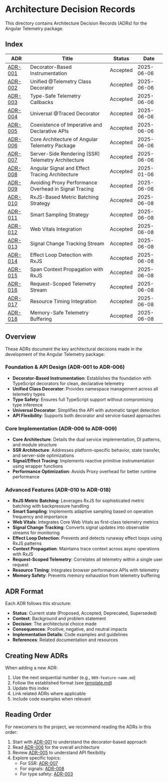 # Architecture Decision Records

This directory contains Architecture Decision Records (ADRs) for the Angular Telemetry package.

## Index

| ADR | Title | Status | Date |
|-----|-------|--------|------|
| [ADR-001](./001-decorator-based-instrumentation.md) | Decorator-Based Instrumentation | Accepted | 2025-06-06 |
| [ADR-002](./002-unified-telemetry-decorator.md) | Unified @Telemetry Class Decorator | Accepted | 2025-06-06 |
| [ADR-003](./003-type-safe-callbacks.md) | Type-Safe Telemetry Callbacks | Accepted | 2025-06-06 |
| [ADR-004](./004-universal-traced-decorator.md) | Universal @Traced Decorator | Accepted | 2025-06-06 |
| [ADR-005](./005-imperative-declarative-coexistence.md) | Coexistence of Imperative and Declarative APIs | Accepted | 2025-06-06 |
| [ADR-006](./006-core-architecture.md) | Core Architecture of Angular Telemetry Package | Accepted | 2025-06-06 |
| [ADR-007](./007-ssr-architecture.md) | Server-Side Rendering (SSR) Telemetry Architecture | Accepted | 2025-06-06 |
| [ADR-008](./008-signal-effect-tracing.md) | Angular Signal and Effect Tracing Architecture | Accepted | 2025-01-06 |
| [ADR-009](./009-avoiding-proxy-performance-overhead.md) | Avoiding Proxy Performance Overhead in Signal Tracing | Accepted | 2025-06-06 |
| [ADR-010](./010-metric-batching-strategy.md) | RxJS-Based Metric Batching Strategy | Accepted | 2025-06-08 |
| [ADR-011](./011-smart-sampling-strategy.md) | Smart Sampling Strategy | Accepted | 2025-06-08 |
| [ADR-012](./012-web-vitals-integration.md) | Web Vitals Integration | Accepted | 2025-06-08 |
| [ADR-013](./013-signal-change-tracking-stream.md) | Signal Change Tracking Stream | Accepted | 2025-06-08 |
| [ADR-014](./014-effect-loop-detection.md) | Effect Loop Detection with RxJS | Accepted | 2025-06-08 |
| [ADR-015](./015-span-context-propagation.md) | Span Context Propagation with RxJS | Accepted | 2025-06-08 |
| [ADR-016](./016-request-scoped-telemetry.md) | Request-Scoped Telemetry Stream | Accepted | 2025-06-08 |
| [ADR-017](./017-resource-timing-integration.md) | Resource Timing Integration | Accepted | 2025-06-08 |
| [ADR-018](./018-memory-safe-telemetry-buffering.md) | Memory-Safe Telemetry Buffering | Accepted | 2025-06-08 |

## Overview

These ADRs document the key architectural decisions made in the development of the Angular Telemetry package:

### Foundation & API Design (ADR-001 to ADR-006)
- **Decorator-Based Instrumentation**: Establishes the foundation with TypeScript decorators for clean, declarative telemetry
- **Unified Class Decorator**: Provides namespace management across all telemetry types
- **Type Safety**: Ensures full TypeScript support without compromising type inference
- **Universal Decorator**: Simplifies the API with automatic target detection
- **API Flexibility**: Supports both decorator and service-based approaches

### Core Implementation (ADR-006 to ADR-009)
- **Core Architecture**: Details the dual service implementation, DI patterns, and module structure
- **SSR Architecture**: Addresses platform-specific behavior, state transfer, and server-side optimizations
- **Signal/Effect Tracing**: Implements reactive primitive instrumentation using wrapper functions
- **Performance Optimization**: Avoids Proxy overhead for better runtime performance

### Advanced Features (ADR-010 to ADR-018)
- **RxJS Metric Batching**: Leverages RxJS for sophisticated metric batching with backpressure handling
- **Smart Sampling**: Implements adaptive sampling based on operation frequency and importance
- **Web Vitals**: Integrates Core Web Vitals as first-class telemetry metrics
- **Signal Change Tracking**: Converts signal updates into observable streams for monitoring
- **Effect Loop Detection**: Prevents and detects runaway effect loops using RxJS patterns
- **Context Propagation**: Maintains trace context across async operations with RxJS
- **Request-Scoped Telemetry**: Correlates all telemetry within a single user request
- **Resource Timing**: Integrates browser performance APIs with telemetry
- **Memory Safety**: Prevents memory exhaustion from telemetry buffering

## ADR Format

Each ADR follows this structure:
- **Status**: Current state (Proposed, Accepted, Deprecated, Superseded)
- **Context**: Background and problem statement
- **Decision**: The architectural choice made
- **Consequences**: Positive, negative, and neutral impacts
- **Implementation Details**: Code examples and guidelines
- **References**: Related documentation and resources

## Creating New ADRs

When adding a new ADR:
1. Use the next sequential number (e.g., `009-feature-name.md`)
2. Follow the established format (see [template.md](./template.md))
3. Update this index
4. Link related ADRs where applicable
5. Include code examples when relevant

## Reading Order

For newcomers to the project, we recommend reading the ADRs in this order:

1. Start with [ADR-001](./001-decorator-based-instrumentation.md) to understand the decorator-based approach
2. Read [ADR-006](./006-core-architecture.md) for the overall architecture
3. Review [ADR-005](./005-imperative-declarative-coexistence.md) to understand API flexibility
4. Explore specific topics:
   - For SSR: [ADR-007](./007-ssr-architecture.md)
   - For signals: [ADR-008](./008-signal-effect-tracing.md)
   - For type safety: [ADR-003](./003-type-safe-callbacks.md)